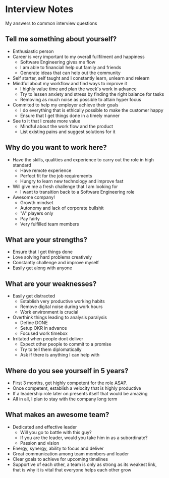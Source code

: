 # Interview Notes

My answers to common interview questions

## Tell me something about yourself?

- Enthusiastic person
- Career is very important to my overall fullfilment and happiness
	- Software Engineering gives me flow
	- I am able to financiall help out family and friends
	- Generate ideas that can help out the community
- Self starter, self taught and I constantly learn, unlearn and relearn
- Mindful about my workflow and find ways to improve it
    - I highly value time and plan the week's work in advance
    - Try to lessen anxiety and stress by finding the right balance for tasks
    - Removing as much noise as possible to attain hyper focus
- Commited to help my employer achieve their goals
    - I do everything that is ethically possible to make the customer happy
    - Ensure that I get things done in a timely manner
- See to it that I create more value
    - Mindful about the work flow and the product
    - List existing pains and suggest solutions for it

## Why do you want to work here?

- Have the skills, qualities and experience to carry out the role in high standard
	- Have remote experience
	- Perfect fit for the job requirements
	- Hungry to learn new technology and improve fast
- Will give me a fresh challenge that I am looking for
    - I want to transition back to a Software Engineering role
- Awesome company!
	- Growth mindset
	- Autonomy and lack of corporate bullshit
	- "A" players only
	- Pay fairly
	- Very fulfilled team members

## What are your strengths?

- Ensure that I get things done
- Love solving hard problems creatively
- Constantly challenge and improve myself
- Easily get along with anyone

## What are your weaknesses?

- Easily get distracted
	- Establish very productive working habits
	- Remove digital noise during work hours
	- Work environment is crucial
- Overthink things leading to analysis paralysis
	- Define DONE
	- Setup OKR in advance
	- Focused work timebox
- Irritated when people dont deliver
	- Expect other people to commit to a promise
	- Try to tell them diplomatically
	- Ask if there is anything I can help with

## Where do you see yourself in 5 years?

- First 3 months, get highly competent for the role ASAP.
- Once competent, establish a velocity that is highly productive
- If a leadership role later on presents itself that would be amazing
- All in all, I plan to stay with the company long term

## What makes an awesome team?

- Dedicated and effective leader
	- Will you go to battle with this guy?
	- If you are the leader, would you take him in as a subordinate?
	- Passion and vision
- Energy, synergy, ability to focus and deliver
- Great communication among team members and leader
- Clear goals to achieve for upcoming timelines
- Supportive of each other, a team is only as strong as its weakest link, that is why it is vital that everyone helps each other grow


